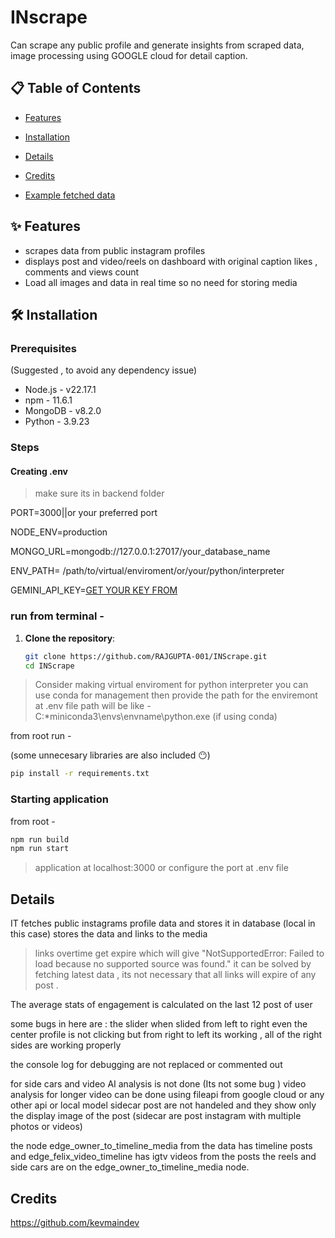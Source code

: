 #  INscrape

Can scrape any public profile and generate insights from scraped data, image processing using GOOGLE cloud for detail caption. 



## 📋 Table of Contents

- [Features](#features)

- [Installation](#installation)

- [Details](#details)

- [Credits](#credits)

- [Example fetched data](#example_data)



## ✨ Features

 - scrapes data from public instagram profiles
 - displays post and video/reels on dashboard with original caption likes ,  comments and views count 
 - Load all images and data in real time so no need for storing media 







## 🛠️ Installation

### Prerequisites
(Suggested , to avoid any dependency issue)
- Node.js - v22.17.1
- npm - 11.6.1
- MongoDB - v8.2.0
- Python - 3.9.23

### Steps

#### Creating .env 

> make sure its in backend folder

PORT=3000||or your preferred port


NODE_ENV=production


MONGO_URL=mongodb://127.0.0.1:27017/your_database_name  


ENV_PATH= /path/to/virtual/enviroment/or/your/python/interpreter


GEMINI_API_KEY=[GET YOUR KEY FROM](https://aistudio.google.com/api-keys)















### run from terminal - 


1. **Clone the repository**:
   ```bash
   git clone https://github.com/RAJGUPTA-001/INScrape.git
   cd INScrape
   ```




> Consider making virtual enviroment for python interpreter
> you can use conda for management
> then provide the path for the enviremont at .env file 
> path will be like -  C:*miniconda3\envs\envname\python.exe   (if using conda)

from root run - 


(some unnecesary libraries are also included 😶)
   ```bash
   pip install -r requirements.txt
   ```



### Starting application
from root - 

```bash
npm run build
npm run start
```
> application at localhost:3000 
> or configure the port at .env file




## Details


IT fetches public instagrams profile data and stores it in database (local in this case)
stores the data and links to the media  
> links overtime get expire which will give  "NotSupportedError: Failed to load because no supported source was found."
it can be solved by fetching latest data  , its not necessary that all links will expire of any post .



The average stats of engagement is calculated on the last 12 post of user 

some bugs in here are :
  the slider when slided from left to right  even the center profile is not clicking but from right to left its working ,
  all of the right sides are working properly
  

  the console log for debugging are not replaced or commented out 



for side cars and video   AI analysis is not done  (Its not some bug )
video analysis for longer video can be done using fileapi from google cloud or any other api or local model 
sidecar post are not handeled  and they show only the display image of the post 
(sidecar are post instagram with multiple photos or videos)


the node edge_owner_to_timeline_media from the data has timeline posts and  edge_felix_video_timeline has igtv videos from the posts
the reels and side cars are on the edge_owner_to_timeline_media node.







## Credits 
  

https://github.com/kevmaindev







